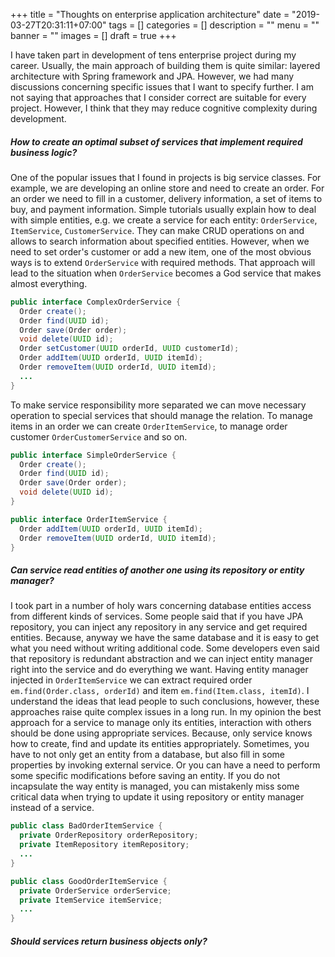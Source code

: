 +++
title = "Thoughts on enterprise application architecture"
date = "2019-03-27T20:31:11+07:00"
tags = []
categories = []
description = ""
menu = ""
banner = ""
images = []
draft = true
+++

I have taken part in development of tens enterprise project during my career. Usually, the main approach of building them is quite similar: layered architecture with Spring framework and JPA. However, we had many discussions concerning specific issues that I want to specify further. I am not saying that approaches that I consider correct are suitable for every project. However, I think that they may reduce cognitive complexity during development.

##### How to create an optimal subset of services that implement required business logic?

One of the popular issues that I found in projects is big service classes. For example, we are developing an online store and need to create an order. For an order we need to fill in a customer, delivery information, a set of items to buy, and payment information. Simple tutorials usually explain how to deal with simple entities, e.g. we create a service for each entity: ```OrderService```, ```ItemService```, ```CustomerService```. They can make CRUD operations on and allows to search information about specified entities. However, when we need to set order's customer or add a new item, one of the most obvious ways is to extend ```OrderService``` with required methods. That approach will lead to the situation when ```OrderService``` becomes a God service that makes almost everything.

```java
public interface ComplexOrderService {
  Order create();
  Order find(UUID id);
  Order save(Order order);
  void delete(UUID id);
  Order setCustomer(UUID orderId, UUID customerId);
  Order addItem(UUID orderId, UUID itemId);
  Order removeItem(UUID orderId, UUID itemId);
  ...
}
```

To make service responsibility more separated we can move necessary operation to special services that should manage the relation. To manage items in an order we can create ```OrderItemService```, to manage order customer ```OrderCustomerService``` and so on.


```java
public interface SimpleOrderService {
  Order create();
  Order find(UUID id);
  Order save(Order order);
  void delete(UUID id);
}
```

```java
public interface OrderItemService {
  Order addItem(UUID orderId, UUID itemId);
  Order removeItem(UUID orderId, UUID itemId);
}
```

##### Can service read entities of another one using its repository or entity manager?

I took part in a number of holy wars concerning database entities access from different kinds of services. Some people said that if you have JPA repository, you can inject any repository in any service and get required entities. Because, anyway we have the same database and it is easy to get what you need without writing additional code. Some developers even said that repository is redundant abstraction and we can inject entity manager right into the service and do everything we want. Having entity manager injected in ```OrderItemService``` we can extract  required order ```em.find(Order.class, orderId)``` and item ```em.find(Item.class, itemId)```. I understand the ideas that lead people to such conclusions, however, these approaches raise quite complex issues in a long run. In my opinion the best approach for a service to manage only its entities, interaction with others should be done using appropriate services. Because, only service knows how to create, find and update its entities appropriately. Sometimes, you have to not only get an entity from a database, but also fill in some properties by invoking external service. Or you can have a need to perform some specific modifications before saving an entity. If you do not incapsulate the way entity is managed, you can mistakenly miss some critical data when trying to update it using repository or entity manager instead of a service.

```java
public class BadOrderItemService {
  private OrderRepository orderRepository;
  private ItemRepository itemRepository;
  ...
}
```

```java
public class GoodOrderItemService {
  private OrderService orderService;
  private ItemService itemService;
  ...
}
```

##### Should services return business objects only?
